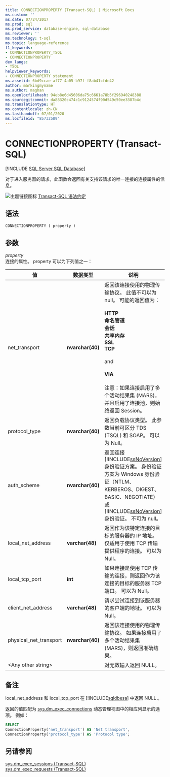 ```yaml
---
title: CONNECTIONPROPERTY (Transact-SQL) | Microsoft Docs
ms.custom: ''
ms.date: 07/24/2017
ms.prod: sql
ms.prod_service: database-engine, sql-database
ms.reviewer: ''
ms.technology: t-sql
ms.topic: language-reference
f1_keywords:
- CONNECTIONPROPERTY_TSQL
- CONNECTIONPROPERTY
dev_langs:
- TSQL
helpviewer_keywords:
- CONNECTIONPROPERTY statement
ms.assetid: 6bd9ccae-af77-4a05-b97f-f8ab41cfde42
author: markingmyname
ms.author: maghan
ms.openlocfilehash: 94eb8e6d45606da75c6661a78b5f296940248388
ms.sourcegitcommit: da88320c474c1c9124574f90d549c50ee3387b4c
ms.translationtype: HT
ms.contentlocale: zh-CN
ms.lasthandoff: 07/01/2020
ms.locfileid: "85732589"
---
```

# <a name="connectionproperty-transact-sql"></a>CONNECTIONPROPERTY (Transact-SQL)
[!INCLUDE [SQL Server SQL Database](../../includes/applies-to-version/sql-asdb.md)]

对于进入服务器的请求，此函数会返回有关支持该请求的唯一连接的连接属性的信息。
  
![主题链接图标](../../database-engine/configure-windows/media/topic-link.gif "“主题链接”图标") [Transact-SQL 语法约定](../../t-sql/language-elements/transact-sql-syntax-conventions-transact-sql.md)
  
## <a name="syntax"></a>语法  
  
```sql
CONNECTIONPROPERTY ( property )  
```  
  
## <a name="arguments"></a>参数  
*property*  
连接的属性。 property 可以为下列值之一：
  
|值|数据类型|说明|  
|---|---|---|
|net_transport|**nvarchar(40)**|返回该连接使用的物理传输协议。 此值不可以为 null。 可能的返回值为：<br /><br /> **HTTP**<br /> **命名管道**<br /> **会话**<br /> **共享内存**<br /> **SSL**<br /> **TCP**<br /><br /> and<br /><br /> **VIA**<br /><br /> 注意：如果连接启用了多个活动结果集 (MARS)，并且启用了连接池，则始终返回 Session。|  
|protocol_type|**nvarchar(40)**|返回负载协议类型。 此参数当前可区分 TDS (TSQL) 和 SOAP。 可以为 Null。|  
|auth_scheme|**nvarchar(40)**|返回连接 [!INCLUDE[ssNoVersion](../../includes/ssnoversion-md.md)] 身份验证方案。 身份验证方案为 Windows 身份验证（NTLM、KERBEROS、DIGEST、BASIC、NEGOTIATE）或 [!INCLUDE[ssNoVersion](../../includes/ssnoversion-md.md)] 身份验证。 不可为 null。|  
|local_net_address|**varchar(48)**|返回作为该特定连接的目标的服务器的 IP 地址。 仅适用于使用 TCP 传输提供程序的连接。 可以为 Null。|  
|local_tcp_port|**int**|如果连接是使用 TCP 传输的连接，则返回作为该连接的目标的服务器 TCP 端口。 可以为 Null。|  
|client_net_address|**varchar(48)**|请求尝试连接到该服务器的客户端的地址。 可以为 Null。|  
|physical_net_transport|**nvarchar(40)**|返回该连接使用的物理传输协议。 如果连接启用了多个活动结果集 (MARS)，则返回准确结果。|  
|\<Any other string>||对无效输入返回 NULL。|  
  
## <a name="remarks"></a>备注  
local_net_address 和 local_tcp_port 在 [!INCLUDE[sqldbesa](../../includes/sqldbesa-md.md)] 中返回 NULL 。
  
返回的值匹配为 [sys.dm_exec_connections](../../relational-databases/system-dynamic-management-views/sys-dm-exec-connections-transact-sql.md) 动态管理视图中的相应列显示的选项。 例如：
  
```sql
SELECT   
ConnectionProperty('net_transport') AS 'Net transport',   
ConnectionProperty('protocol_type') AS 'Protocol type';  
```  
  
## <a name="see-also"></a>另请参阅
[sys.dm_exec_sessions (Transact-SQL)](../../relational-databases/system-dynamic-management-views/sys-dm-exec-sessions-transact-sql.md)  
[sys.dm_exec_requests (Transact-SQL)](../../relational-databases/system-dynamic-management-views/sys-dm-exec-requests-transact-sql.md)
  
  

